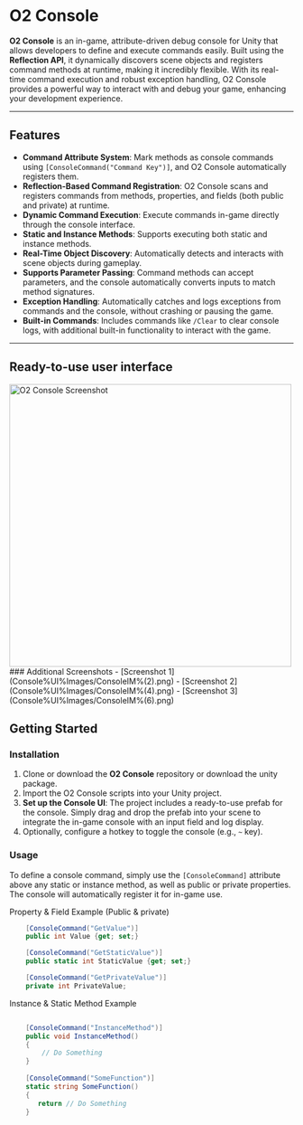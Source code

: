 # O2 Console

**O2 Console** is an in-game, attribute-driven debug console for Unity that allows developers to define and execute commands easily. Built using the **Reflection API**, it dynamically discovers scene objects and registers command methods at runtime, making it incredibly flexible. With its real-time command execution and robust exception handling, O2 Console provides a powerful way to interact with and debug your game, enhancing your development experience.

---

## Features

- **Command Attribute System**: Mark methods as console commands using `[ConsoleCommand("Command Key")]`, and O2 Console automatically registers them.
- **Reflection-Based Command Registration**: O2 Console scans and registers commands from methods, properties, and fields (both public and private) at runtime.
- **Dynamic Command Execution**: Execute commands in-game directly through the console interface.
- **Static and Instance Methods**: Supports executing both static and instance methods.
- **Real-Time Object Discovery**: Automatically detects and interacts with scene objects during gameplay.
- **Supports Parameter Passing**: Command methods can accept parameters, and the console automatically converts inputs to match method signatures.
- **Exception Handling**: Automatically catches and logs exceptions from commands and the console, without crashing or pausing the game.
- **Built-in Commands**: Includes commands like `/Clear` to clear console logs, with additional built-in functionality to interact with the game.

---
## Ready-to-use user interface
<img src="ConsoleUIImages/ConsoleIM.png" alt="O2 Console Screenshot" width="500"/>
### Additional Screenshots
- [Screenshot 1](Console%UI%Images/ConsoleIM%(2).png)
- [Screenshot 2](Console%UI%Images/ConsoleIM%(4).png)
- [Screenshot 3](Console%UI%Images/ConsoleIM%(6).png)

## Getting Started

### Installation

1. Clone or download the **O2 Console** repository or download the unity package.
2. Import the O2 Console scripts into your Unity project.
3. **Set up the Console UI**: The project includes a ready-to-use prefab for the console. Simply drag and drop the prefab into your scene to integrate the in-game console with an input field and log display.
4. Optionally, configure a hotkey to toggle the console (e.g., `~` key).

### Usage

To define a console command, simply use the `[ConsoleCommand]` attribute above any static or instance method, as well as public or private properties. The console will automatically register it for in-game use.

Property & Field Example (Public & private)
```csharp
    [ConsoleCommand("GetValue")]
    public int Value {get; set;}

    [ConsoleCommand("GetStaticValue")]
    public static int StaticValue {get; set;}

    [ConsoleCommand("GetPrivateValue")]
    private int PrivateValue;
```````
Instance & Static Method Example
```csharp

    [ConsoleCommand("InstanceMethod")]
    public void InstanceMethod()
    {
        // Do Something
    }
    
    [ConsoleCommand("SomeFunction")]
    static string SomeFunction()
    {
       return // Do Something
    }
```````
